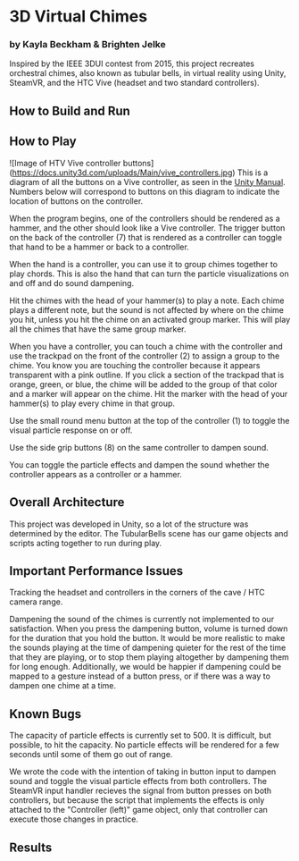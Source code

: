 # 3D Virtual Chimes
### by Kayla Beckham & Brighten Jelke
Inspired by the IEEE 3DUI contest from 2015, this project recreates orchestral chimes, also known as tubular bells, 
in virtual reality using Unity, SteamVR, and the HTC Vive (headset and two standard controllers).
## How to Build and Run

## How to Play
![Image of HTV Vive controller buttons]
(https://docs.unity3d.com/uploads/Main/vive_controllers.jpg)
This is a diagram of all the buttons on a Vive controller, as seen in the [Unity Manual](https://docs.unity3d.com/Manual/OpenVRControllers.html). Numbers below will correspond to buttons on this diagram to indicate the location of buttons on the controller.

When the program begins, one of the controllers should be rendered as a hammer, and the other should look like a Vive controller. The trigger button on the back of the controller (7) that is rendered as a controller can toggle that hand to be a hammer or back to a controller.

When the hand is a controller, you can use it to group chimes together to play chords. This is also the hand that can turn the particle visualizations on and off and do sound dampening.

Hit the chimes with the head of your hammer(s) to play a note. Each chime plays a different note, but the sound is not affected by where on the chime you hit, unless you hit the chime on an activated group marker. This will play all the chimes that have the same group marker.

When you have a controller, you can touch a chime with the controller and use the trackpad on the front of the controller (2) to assign a group to the chime. You know you are touching the controller because it appears transparent with a pink outline. If you click a section of the trackpad that is orange, green, or blue, the chime will be added to the group of that color and a marker will appear on the chime. Hit the marker with the head of your hammer(s) to play every chime in that group.

Use the small round menu button at the top of the controller (1) to toggle the visual particle response on or off.

Use the side grip buttons (8) on the same controller to dampen sound.

You can toggle the particle effects and dampen the sound whether the controller appears as a controller or a hammer.

## Overall Architecture
This project was developed in Unity, so a lot of the structure was determined by the editor. The TubularBells scene has our  game objects and scripts acting together to run during play.
## Important Performance Issues
Tracking the headset and controllers in the corners of the cave / HTC camera range.

Dampening the sound of the chimes is currently not implemented to our satisfaction. When you press the dampening button, volume is turned down for the duration that you hold the button. It would be more realistic to make the sounds playing at the time of dampening quieter for the rest of the time that they are playing, or to stop them playing altogether by dampening them for long enough. Additionally, we would be happier if dampening could be mapped to a gesture instead of a button press, or if there was a way to dampen one chime at a time.
## Known Bugs
The capacity of particle effects is currently set to 500. It is difficult, but possible, to hit the capacity. No particle 
effects will be rendered for a few seconds until some of them go out of range.

We wrote the code with the intention of taking in button input to dampen sound and toggle the visual particle effects from both controllers. The SteamVR input handler recieves the signal from button presses on both controllers, but because the script that implements the effects is only attached to the "Controller (left)" game object, only that controller can execute those changes in practice.
## Results
